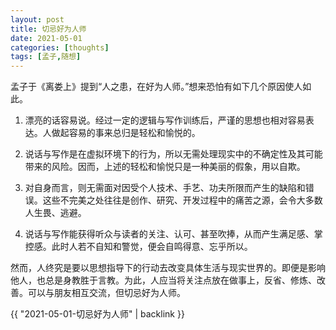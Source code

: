 ```yaml
---
layout: post
title: 切忌好为人师
date: 2021-05-01
categories: [thoughts]
tags: [孟子,随想]
---
```


孟子于《离娄上》提到“人之患，在好为人师。”想来恐怕有如下几个原因使人如此。

1. 漂亮的话容易说。经过一定的逻辑与写作训练后，严谨的思想也相对容易表达。人做起容易的事来总归是轻松和愉悦的。

2. 说话与写作是在虚拟环境下的行为，所以无需处理现实中的不确定性及其可能带来的风险。因而，上述的轻松和愉悦只是一种美丽的假象，用以自欺。

3. 对自身而言，则无需面对因受个人技术、手艺、功夫所限而产生的缺陷和错误。这些不完美之处往往是创作、研究、开发过程中的痛苦之源，会令大多数人生畏、逃避。

4. 说话与写作能获得听众与读者的关注、认可、甚至吹捧，从而产生满足感、掌控感。此时人若不自知和警觉，便会自鸣得意、忘乎所以。

然而，人终究是要以思想指导下的行动去改变具体生活与现实世界的。即便是影响他人，也总是身教胜于言教。为此，人应当将关注点放在做事上，反省、修炼、改善。可以与朋友相互交流，但切忌好为人师。

{{ "2021-05-01-切忌好为人师" | backlink }}
